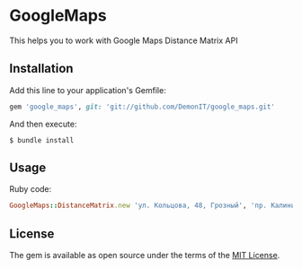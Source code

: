 # GoogleMaps

This helps you to work with
Google Maps Distance Matrix API


## Installation

Add this line to your application's Gemfile:

```ruby
gem 'google_maps', git: 'git://github.com/DemonIT/google_maps.git'
```

And then execute:

    $ bundle install

## Usage

Ruby code:

```ruby
GoogleMaps::DistanceMatrix.new 'ул. Кольцова, 48, Грозный', 'пр. Калинина, 9, Пятигорск', GOOGLE_API_KEY
```

## License

The gem is available as open source under the terms of the [MIT License](http://opensource.org/licenses/MIT).

